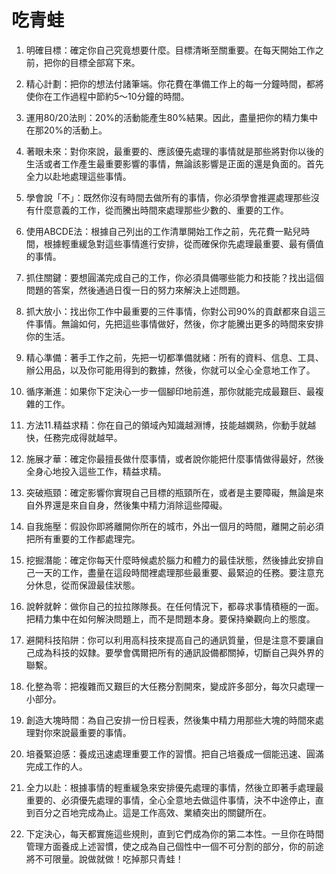 # 吃青蛙



1. 明確目標：確定你自己究竟想要什麼。目標清晰至關重要。在每天開始工作之前，把你的目標全部寫下來。

2. 精心計劃：把你的想法付諸筆端。你花費在準備工作上的每一分鐘時間，都將使你在工作過程中節約5～10分鐘的時間。
3. 運用80/20法則：20%的活動能產生80%結果。因此，盡量把你的精力集中在那20%的活動上。
4. 著眼未來：對你來說，最重要的、應該優先處理的事情就是那些將對你以後的生活或者工作產生最重要影響的事情，無論該影響是正面的還是負面的。首先全力以赴地處理這些事情。
5. 學會說「不」：既然你沒有時間去做所有的事情，你必須學會推遲處理那些沒有什麼意義的工作，從而騰出時間來處理那些少數的、重要的工作。
6. 使用ABCDE法：根據自己列出的工作清單開始工作之前，先花費一點兒時間，根據輕重緩急對這些事情進行安排，從而確保你先處理最重要、最有價值的事情。
7. 抓住關鍵：要想圓滿完成自己的工作，你必須具備哪些能力和技能？找出這個問題的答案，然後通過日復一日的努力來解決上述問題。
8. 抓大放小：找出你工作中最重要的三件事情，你對公司90%的貢獻都來自這三件事情。無論如何，先把這些事情做好，然後，你才能騰出更多的時間來安排你的生活。
9. 精心準備：著手工作之前，先把一切都準備就緒：所有的資料、信息、工具、辦公用品，以及你可能用得到的數據，然後，你就可以全心全意地工作了。
10. 循序漸進：如果你下定決心一步一個腳印地前進，那你就能完成最艱巨、最複雜的工作。
11. 方法11.精益求精：你在自己的領域內知識越淵博，技能越嫻熟，你動手就越快，任務完成得就越早。
12. 施展才華：確定你最擅長做什麼事情，或者說你能把什麼事情做得最好，然後全身心地投入這些工作，精益求精。
13. 突破瓶頸：確定影響你實現自己目標的瓶頸所在，或者是主要障礙，無論是來自外界還是來自自身，然後集中精力消除這些障礙。
14. 自我施壓：假設你即將離開你所在的城市，外出一個月的時間，離開之前必須把所有重要的工作都處理完。
15. 挖掘潛能：確定你每天什麼時候處於腦力和體力的最佳狀態，然後據此安排自己一天的工作，盡量在這段時間裡處理那些最重要、最緊迫的任務。要注意充分休息，從而保證最佳狀態。
16. 說幹就幹：做你自己的拉拉隊隊長。在任何情況下，都尋求事情積極的一面。把精力集中在如何解決問題上，而不是問題本身。要保持樂觀向上的態度。
17. 避開科技陷阱：你可以利用高科技來提高自己的通訊質量，但是注意不要讓自己成為科技的奴隸。要學會偶爾把所有的通訊設備都關掉，切斷自己與外界的聯繫。
18. 化整為零：把複雜而又艱巨的大任務分割開來，變成許多部分，每次只處理一小部分。
19. 創造大塊時間：為自己安排一份日程表，然後集中精力用那些大塊的時間來處理對你來說最重要的事情。
20. 培養緊迫感：養成迅速處理重要工作的習慣。把自己培養成一個能迅速、圓滿完成工作的人。
21. 全力以赴：根據事情的輕重緩急來安排優先處理的事情，然後立即著手處理最重要的、必須優先處理的事情，全心全意地去做這件事情，決不中途停止，直到百分之百地完成為止。這是工作高效、業績突出的關鍵所在。
22. 下定決心，每天都實施這些規則，直到它們成為你的第二本性。一旦你在時間管理方面養成上述習慣，使之成為自己個性中一個不可分割的部分，你的前途將不可限量。說做就做！吃掉那只青蛙！
